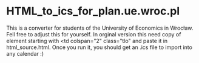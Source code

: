 # HTML_to_ics_for_plan.ue.wroc.pl

This is a converter for students of the University of Economics in Wrocław. Fell free to adjust this for yourself. In orginal version this need copy of element starting with <td colspan="2" class="tlo" and paste it in html_source.html. Once you run it, you should get an .ics file to import into any calendar :)

